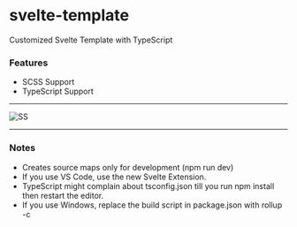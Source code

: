 # svelte-template
Customized Svelte Template with TypeScript

### Features
* SCSS Support
* TypeScript Support

---

![SS](https://i.imgur.com/f8NcA12.png)

---

### Notes
* Creates source maps only for development (npm run dev)
* If you use VS Code, use the new Svelte Extension.
* TypeScript might complain about tsconfig.json till you run npm install then restart the editor.
* If you use Windows, replace the build script in package.json with rollup -c